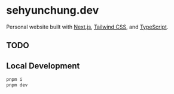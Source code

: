 # sehyunchung.dev

Personal website built with [Next.js](https://nextjs.org/), [Tailwind CSS](https://tailwindcss.com/), and [TypeScript](https://www.typescriptlang.org/).

## TODO

## Local Development

```bash
pnpm i
pnpm dev
```
